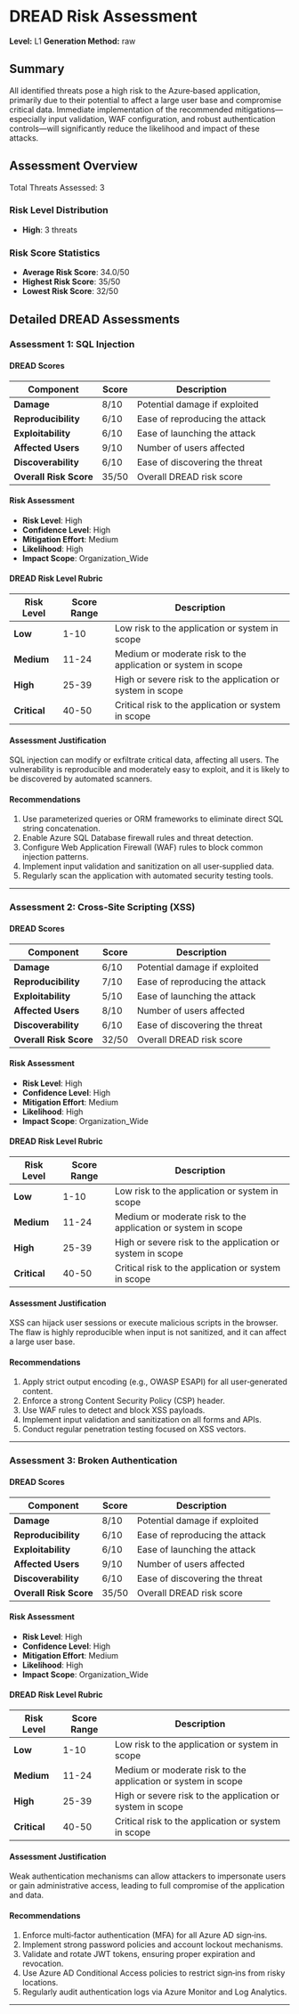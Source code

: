 # DREAD Risk Assessment

**Level:** L1
**Generation Method:** raw

## Summary

All identified threats pose a high risk to the Azure‑based application, primarily due to their potential to affect a large user base and compromise critical data. Immediate implementation of the recommended mitigations—especially input validation, WAF configuration, and robust authentication controls—will significantly reduce the likelihood and impact of these attacks.

## Assessment Overview

Total Threats Assessed: 3

### Risk Level Distribution

- **High**: 3 threats

### Risk Score Statistics

- **Average Risk Score**: 34.0/50
- **Highest Risk Score**: 35/50
- **Lowest Risk Score**: 32/50

## Detailed DREAD Assessments

### Assessment 1: SQL Injection

#### DREAD Scores

| Component | Score | Description |
|-----------|-------|-------------|
| **Damage** | 8/10 | Potential damage if exploited |
| **Reproducibility** | 6/10 | Ease of reproducing the attack |
| **Exploitability** | 6/10 | Ease of launching the attack |
| **Affected Users** | 9/10 | Number of users affected |
| **Discoverability** | 6/10 | Ease of discovering the threat |
| **Overall Risk Score** | 35/50 | Overall DREAD risk score |

#### Risk Assessment

- **Risk Level**: High
- **Confidence Level**: High
- **Mitigation Effort**: Medium
- **Likelihood**: High
- **Impact Scope**: Organization_Wide

#### DREAD Risk Level Rubric

| Risk Level | Score Range | Description |
|------------|-------------|-------------|
| **Low** | 1-10 | Low risk to the application or system in scope |
| **Medium** | 11-24 | Medium or moderate risk to the application or system in scope |
| **High** | 25-39 | High or severe risk to the application or system in scope |
| **Critical** | 40-50 | Critical risk to the application or system in scope |

#### Assessment Justification

SQL injection can modify or exfiltrate critical data, affecting all users. The vulnerability is reproducible and moderately easy to exploit, and it is likely to be discovered by automated scanners.

#### Recommendations

1. Use parameterized queries or ORM frameworks to eliminate direct SQL string concatenation.
2. Enable Azure SQL Database firewall rules and threat detection.
3. Configure Web Application Firewall (WAF) rules to block common injection patterns.
4. Implement input validation and sanitization on all user‑supplied data.
5. Regularly scan the application with automated security testing tools.

---

### Assessment 2: Cross‑Site Scripting (XSS)

#### DREAD Scores

| Component | Score | Description |
|-----------|-------|-------------|
| **Damage** | 6/10 | Potential damage if exploited |
| **Reproducibility** | 7/10 | Ease of reproducing the attack |
| **Exploitability** | 5/10 | Ease of launching the attack |
| **Affected Users** | 8/10 | Number of users affected |
| **Discoverability** | 6/10 | Ease of discovering the threat |
| **Overall Risk Score** | 32/50 | Overall DREAD risk score |

#### Risk Assessment

- **Risk Level**: High
- **Confidence Level**: High
- **Mitigation Effort**: Medium
- **Likelihood**: High
- **Impact Scope**: Organization_Wide

#### DREAD Risk Level Rubric

| Risk Level | Score Range | Description |
|------------|-------------|-------------|
| **Low** | 1-10 | Low risk to the application or system in scope |
| **Medium** | 11-24 | Medium or moderate risk to the application or system in scope |
| **High** | 25-39 | High or severe risk to the application or system in scope |
| **Critical** | 40-50 | Critical risk to the application or system in scope |

#### Assessment Justification

XSS can hijack user sessions or execute malicious scripts in the browser. The flaw is highly reproducible when input is not sanitized, and it can affect a large user base.

#### Recommendations

1. Apply strict output encoding (e.g., OWASP ESAPI) for all user‑generated content.
2. Enforce a strong Content Security Policy (CSP) header.
3. Use WAF rules to detect and block XSS payloads.
4. Implement input validation and sanitization on all forms and APIs.
5. Conduct regular penetration testing focused on XSS vectors.

---

### Assessment 3: Broken Authentication

#### DREAD Scores

| Component | Score | Description |
|-----------|-------|-------------|
| **Damage** | 8/10 | Potential damage if exploited |
| **Reproducibility** | 6/10 | Ease of reproducing the attack |
| **Exploitability** | 6/10 | Ease of launching the attack |
| **Affected Users** | 9/10 | Number of users affected |
| **Discoverability** | 6/10 | Ease of discovering the threat |
| **Overall Risk Score** | 35/50 | Overall DREAD risk score |

#### Risk Assessment

- **Risk Level**: High
- **Confidence Level**: High
- **Mitigation Effort**: Medium
- **Likelihood**: High
- **Impact Scope**: Organization_Wide

#### DREAD Risk Level Rubric

| Risk Level | Score Range | Description |
|------------|-------------|-------------|
| **Low** | 1-10 | Low risk to the application or system in scope |
| **Medium** | 11-24 | Medium or moderate risk to the application or system in scope |
| **High** | 25-39 | High or severe risk to the application or system in scope |
| **Critical** | 40-50 | Critical risk to the application or system in scope |

#### Assessment Justification

Weak authentication mechanisms can allow attackers to impersonate users or gain administrative access, leading to full compromise of the application and data.

#### Recommendations

1. Enforce multi‑factor authentication (MFA) for all Azure AD sign‑ins.
2. Implement strong password policies and account lockout mechanisms.
3. Validate and rotate JWT tokens, ensuring proper expiration and revocation.
4. Use Azure AD Conditional Access policies to restrict sign‑ins from risky locations.
5. Regularly audit authentication logs via Azure Monitor and Log Analytics.

---

